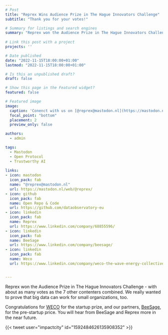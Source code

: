 ```yaml
---
# Post
title: "Reprex Wins Audience Prize in The Hague Innovators Challenge"
subtitle: "Thank you for your votes!"

# Summary for listings and search engines
summary: "Reprex won the Audience Prize in The Hague Innovators Challenge - with about as many votes as the 7 other contenters combined. We really wanted to prove that big data can work for small organizations, too."
 
# Link this post with a project
projects: ''

# Date published
date: "2022-11-15T18:00:00+01:00"
lastmod: "2022-11-15T18:00:00+01:00"

# Is this an unpublished draft?
draft: false

# Show this page in the Featured widget?
featured: false

# Featured image
image:
  caption: 'Conenct with us on [@reprex@mastodon.nl](https://mastodon.nl/web/@reprex/)'
  focal_point: "bottom"
  placement: 2
  preview_only: false

authors:
  - admin

tags:
  - Mastodon
  - Open Protocol
  - Trustworthy AI
  
links:
- icon: mastodon
  icon_pack: fab
  name: "@reprex@mastodon.nl"
  url: https://mastodon.nl/web/@reprex/
- icon: github
  icon_pack: fab
  name: Open Repo & Code
  url: https://github.com/dataobservatory-eu
- icon: linkedin
  icon_pack: fab
  name: Reprex
  url: https://www.linkedin.com/company/68855596/
- icon: linkedin
  icon_pack: fab
  name: BeeSage
  url: https://www.linkedin.com/company/beesage/
- icon: linkedin
  icon_pack: fab
  name: Weco
  url: https://www.linkedin.com/company/weco-the-wave-energy-collective/


---
```

Reprex won the Audience Prize in The Hague Innovators Challenge - with about as many votes as the 7 other contenters combined. We really wanted to prove that big data can work for small organizations, too.

Congratulations for [WECO](https://www.joinweco.nl/en-gb) for the startup prize, and our partners, [BeeSage](https://greendeal.dataobservatory.eu/post/2022-10-31_beesage/), for the pre-startup price.  You will hear from BeeSage and Reprex more in the near future.

{{< tweet user="impactcity" id="1592484626135908352" >}}
